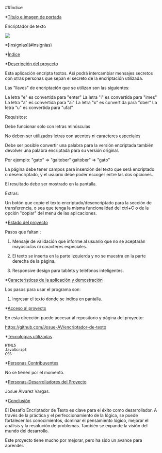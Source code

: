 ##Índice

*[Título e imagen de portada](#Título-e-imagen-de-portada)

Encriptador de texto

<p align="left">
   <img src="https://d3hqfahqx9wp4w.cloudfront.net/wp-content/uploads/2019/03/15134528/micron-cifrado-de-datos.jpg">
   </p>
*[Insignias](#insignias)

*[Índice](#índice)

*[Descripción del proyecto](#descripción-del-proyecto)

Esta aplicación encripta textos. Así podrá intercambiar mensajes secretos con otras personas que sepan el secreto de la encriptación utilizada.

Las "llaves" de encriptación que se utilizan son las siguientes:

La letra "e" es convertida para "enter"
La letra "i" es convertida para "imes"
La letra "a" es convertida para "ai"
La letra "o" es convertida para "ober"
La letra "u" es convertida para "ufat"

Requisitos:

Debe funcionar solo con letras minúsculas

No deben ser utilizados letras con acentos ni caracteres especiales

Debe ser posible convertir una palabra para la versión encriptada también devolver una palabra encriptada para su versión original.

Por ejemplo:
"gato" => "gaitober"
gaitober" => "gato"

La página debe tener campos para inserción del texto que será encriptado o desencriptado, y el usuario debe poder escoger entre las dos opciones.

El resultado debe ser mostrado en la pantalla.

Extras:

Un botón que copie el texto encriptado/desencriptado para la sección de transferencia, o sea que tenga la misma funcionalidad del ctrl+C o de la opción "copiar" del menú de las aplicaciones.


*[Estado del proyecto](#Estado-del-proyecto)

Pasos que faltan :

1. Mensaje de validación que informe al usuario que no se aceptarán mayúsculas ni caracteres especiales.

2. El texto se inserta en la parte izquierda y no se muestra en la parte derecha de la página.

3. Responsive design para tablets y teléfonos inteligentes.
   

*[Características de la aplicación y demostración](#Características-de-la-aplicación-y-demostración)

Los pasos para usar el programa son:

1. Ingresar el texto donde se indica en pantalla.

*[Acceso al proyecto](#acceso-proyecto)

En esta dirección puede accesar al repositorio y página del proyecto:

https://github.com/Josue-AV/encriptador-de-texto


*[Tecnologías utilizadas](#tecnologías-utilizadas)

    HTML5
    JavaScript
    CSS

     
*[Personas Contribuyentes](#personas-contribuyentes)

No se tienen por el momento.


*[Personas-Desarrolladores del Proyecto](#personas-desarrolladores)

Josue Álvarez Vargas.


*[Conclusión](#conclusión)

El Desafío Encriptador de Texto es clave para el éxito como desarrollador. 
A través de la práctica y el perfeccionamiento de la lógica, se puede fortalecer los conocimientos, dominar el pensamiento lógico, mejorar el análisis y la resolución de problemas.
También se expande la visión del mundo del desarrollo.

Este proyecto tiene mucho por mejorar, pero ha sido un avance para aprender.
